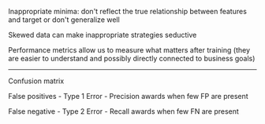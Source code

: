 
Inappropriate minima: don't reflect the true relationship between features and target or don't generalize well

Skewed data can make inappropriate strategies seductive

Performance metrics allow us to measure what matters after training (they are easier to understand and possibly directly connected to business goals)

---

Confusion matrix

False positives - Type 1 Error - Precision awards when few FP are present

False negative - Type 2 Error - Recall awards when few FN are present

